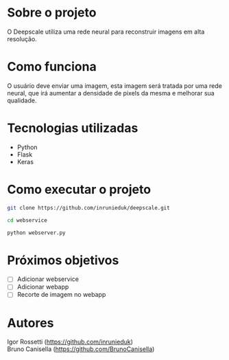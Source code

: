 # Sobre o projeto
O Deepscale utiliza uma rede neural para reconstruir imagens em alta resolução.

# Como funciona      
 O usuário deve enviar uma imagem, esta imagem será tratada por uma rede neural, que irá aumentar a densidade de pixels da mesma e melhorar sua qualidade.

# Tecnologias utilizadas 
- Python
- Flask
- Keras

# Como executar o projeto
```bash
git clone https://github.com/inrunieduk/deepscale.git

cd webservice

python webserver.py
```

# Próximos objetivos

- [ ] Adicionar webservice
- [ ] Adicionar webapp
- [ ] Recorte de imagem no webapp

# Autores
Igor Rossetti (https://github.com/inrunieduk) <br>
Bruno Canisella (https://github.com/BrunoCanisella)
